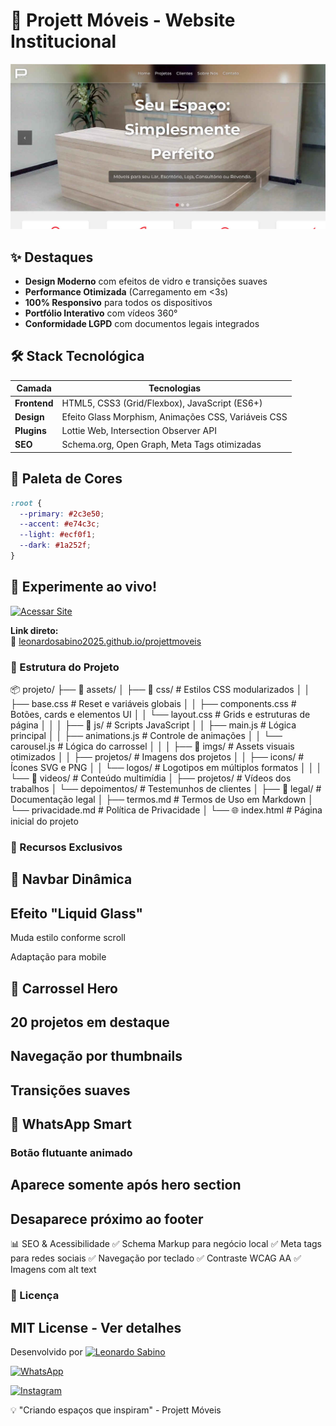 # 🚀 Projett Móveis - Website Institucional

![Banner do Projeto](assets/imgs/og-image.jpg)

## ✨ Destaques

- **Design Moderno** com efeitos de vidro e transições suaves
- **Performance Otimizada** (Carregamento em <3s)
- **100% Responsivo** para todos os dispositivos
- **Portfólio Interativo** com vídeos 360°
- **Conformidade LGPD** com documentos legais integrados

## 🛠 Stack Tecnológica

| Camada       | Tecnologias                                         |
| ------------ | --------------------------------------------------- |
| **Frontend** | HTML5, CSS3 (Grid/Flexbox), JavaScript (ES6+)       |
| **Design**   | Efeito Glass Morphism, Animações CSS, Variáveis CSS |
| **Plugins**  | Lottie Web, Intersection Observer API               |
| **SEO**      | Schema.org, Open Graph, Meta Tags otimizadas        |

## 🎨 Paleta de Cores

```css
:root {
  --primary: #2c3e50;
  --accent: #e74c3c;
  --light: #ecf0f1;
  --dark: #1a252f;
}
```

## 🚀 Experimente ao vivo!

[![Acessar Site](https://img.shields.io/badge/ACESSAR_SITE_PROJETT-2ea44f?style=for-the-badge&logo=github&logoColor=white)](https://leonardosabino2025.github.io/projettmoveis/)

**Link direto:**  
🔗 [leonardosabino2025.github.io/projettmoveis](https://leonardosabino2025.github.io/projettmoveis/)

### 📂 Estrutura do Projeto

📦 projeto/
├── 📂 assets/
│ ├── 📂 css/ # Estilos CSS modularizados
│ │ ├── base.css # Reset e variáveis globais
│ │ ├── components.css # Botões, cards e elementos UI
│ │ └── layout.css # Grids e estruturas de página
│ │
│ ├── 📂 js/ # Scripts JavaScript
│ │ ├── main.js # Lógica principal
│ │ ├── animations.js # Controle de animações
│ │ └── carousel.js # Lógica do carrossel
│ │
│ ├── 📂 imgs/ # Assets visuais otimizados
│ │ ├── projetos/ # Imagens dos projetos
│ │ ├── icons/ # Ícones SVG e PNG
│ │ └── logos/ # Logotipos em múltiplos formatos
│ │
│ └── 📂 videos/ # Conteúdo multimídia
│ ├── projetos/ # Vídeos dos trabalhos
│ └── depoimentos/ # Testemunhos de clientes
│
├── 📂 legal/ # Documentação legal
│ ├── termos.md # Termos de Uso em Markdown
│ └── privacidade.md # Política de Privacidade
│
└── 🌐 index.html # Página inicial do projeto

### 🌈 Recursos Exclusivos

## 🧊 Navbar Dinâmica

## Efeito "Liquid Glass"

Muda estilo conforme scroll

Adaptação para mobile

## 🎥 Carrossel Hero

## 20 projetos em destaque

## Navegação por thumbnails

## Transições suaves

## 📱 WhatsApp Smart

### Botão flutuante animado

## Aparece somente após hero section

## Desaparece próximo ao footer

📊 SEO & Acessibilidade
✅ Schema Markup para negócio local
✅ Meta tags para redes sociais
✅ Navegação por teclado
✅ Contraste WCAG AA
✅ Imagens com alt text

### 📜 Licença

## MIT License - Ver detalhes

Desenvolvido por [![Leonardo Sabino](https://img.shields.io/badge/LinkedIn-0077B5?style=for-the-badge&logo=linkedin&logoColor=white)](https://www.linkedin.com/in/leonardo-sabino/)

[![WhatsApp](https://img.shields.io/badge/WhatsApp-25D366?style=for-the-badge&logo=whatsapp&logoColor=white)](https://wa.me/5584921483009)

[![Instagram](https://img.shields.io/badge/Instagram-E4405F?style=for-the-badge&logo=instagram&logoColor=white)](https://www.instagram.com/leonardocsabino/)

<!--
Alt text: Instagram badge featuring the Instagram logo in white on a pink and orange background, displaying the word Instagram in bold white text. The badge has a friendly and inviting tone, designed to encourage visitors to connect on social media.
-->

💡 "Criando espaços que inspiram" - Projett Móveis
